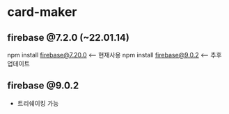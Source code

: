 # card-maker

## firebase @7.2.0 (~22.01.14)

npm install firebase@7.20.0 <-- 현재사용
npm install firebase@9.0.2 <-- 추후 업데이트

## firebase @9.0.2

- 트리쉐이킹 가능
